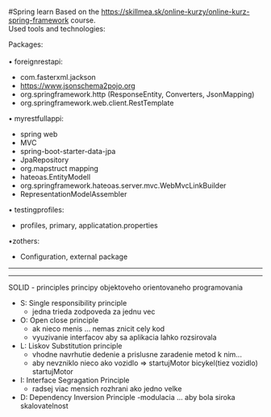 #Spring learn
Based on the https://skillmea.sk/online-kurzy/online-kurz-spring-framework course.<br>
Used tools and technologies:<br>

Packages:<br><br>
•	foreignrestapi:
-	com.fasterxml.jackson
-	https://www.jsonschema2pojo.org
-	org.springframework.http (ResponseEntity, Converters, JsonMapping)
-	org.springframework.web.client.RestTemplate<br>

•	myrestfullappi:
-	 spring web
-	 MVC
-	 spring-boot-starter-data-jpa
-	 JpaRepository
-	 org.mapstruct mapping
-	 hateoas.EntityModell
-	 org.springframework.hateoas.server.mvc.WebMvcLinkBuilder
-	 RepresentationModelAssembler<br>
 
•	testingprofiles: 
-	 profiles, primary, applicatation.properties<br>

•zothers:
-	 Configuration, external package 
<hr><hr>


SOLID - principles 
principy objektoveho orientovaneho programovania

- S:  Single responsibility principle
     - jedna trieda zodpoveda za jednu vec
- O:  Open close principle
     - ak nieco menis ... nemas znicit cely kod
     - vyuzivanie interfacov aby sa aplikacia lahko rozsirovala
- L:  Liskov Substitution principle
     - vhodne navrhutie dedenie a prislusne zaradenie metod k nim...
     - aby nevzniklo nieco ako vozidlo => startujMotor bicykel(tiez vozidlo) startujMotor
- I:   Interface Segragation Principle
     - radsej viac mensich rozhrani ako jedno velke 
- D:   Dependency Inversion Principle
     -modulacia ... aby bola siroka skalovatelnost
    
